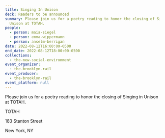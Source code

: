 ```yaml
---
title: Singing In Unison
deck: Readers to be announced
summary: Please join us for a poetry reading to honor the closing of Singing in
  Unison at TOTAH.
people:
  - person: maia-siegel
  - person: emma-wippermann
  - person: anselm-berrigan
date: 2022-08-12T16:00:00-0500
end_date: 2022-08-12T18:00:00-0500
collections:
  - the-new-social-environment
event_organizer:
  - the-brooklyn-rail
event_producer:
  - the-brooklyn-rail
event_platform: null
---
```

Please join us for a poetry reading to honor the closing of Singing in Unison at TOTAH.



TOTAH

183 Stanton Street

New York, NY